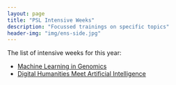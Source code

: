 ```yaml
---
layout: page
title: "PSL Intensive Weeks"
description: "Focussed trainings on specific topics"
header-img: "img/ens-side.jpg"
---
```


The list of intensive weeks for this year:

- [Machine Learning in Genomics](intensive-week-genomics.md)
- [Digital Humanities Meet Artificial Intelligence](intensive-week-dhai.md)
